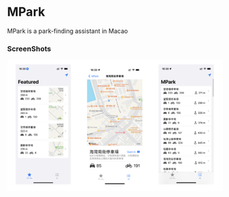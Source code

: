# MPark

MPark is a park-finding assistant in Macao

### ScreenShots

![Simulator Screen Shot - iPhone 14 Pro - 1](./ScreenShots/ov.png)